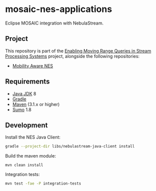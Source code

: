 # mosaic-nes-applications
Eclipse MOSAIC integration with NebulaStream.

## Project

This repository is part of the [Enabling Moving Range Queries in Stream Processing Systems](https://github.com/users/paguos/projects/1) project, alongside the following repositories:

- [Mobility Aware NES](https://github.com/paguos/nes-mobility)

## Requirements

- [Java JDK](https://adoptopenjdk.net/) 8
- [Gradle](https://gradle.org)
- [Maven](https://maven.apache.org) (3.1.x or higher)
- [Sumo](https://www.eclipse.org/sumo/) 1.8

## Development

Install the NES Java Client:

```sh
gradle --project-dir libs/nebulastream-java-client install
```

Build the maven module:

```
mvn clean install
```

Integration tests:

```sh
mvn test -fae -P integration-tests
```
